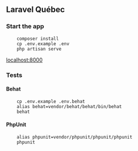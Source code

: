 ## Laravel Québec

### Start the app

```
    composer install
    cp .env.example .env
    php artisan serve
```

[localhost:8000](localhost:8000)

### Tests

#### Behat
```
    cp .env.example .env.behat
    alias behat=vendor/behat/behat/bin/behat
    behat
```

#### PhpUnit

```
    alias phpunit=vendor/phpunit/phpunit/phpunit
    phpunit
```

